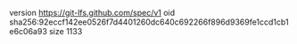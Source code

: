 version https://git-lfs.github.com/spec/v1
oid sha256:92eccf142ee0526f7d4401260dc640c692266f896d9369fe1ccd1cb1e6c06a93
size 1133
